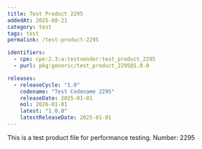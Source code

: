 ```yaml
---
title: Test Product 2295
addedAt: 2025-08-21
category: test
tags: test
permalink: /test-product-2295

identifiers:
  - cpe: cpe:2.3:a:testvendor:test_product_2295
  - purl: pkg:generic/test_product_2295@1.0.0

releases:
  - releaseCycle: "1.0"
    codename: "Test Codename 2295"
    releaseDate: 2025-01-01
    eol: 2026-01-01
    latest: "1.0.0"
    latestReleaseDate: 2025-01-01
---
```


This is a test product file for performance testing. Number: 2295
